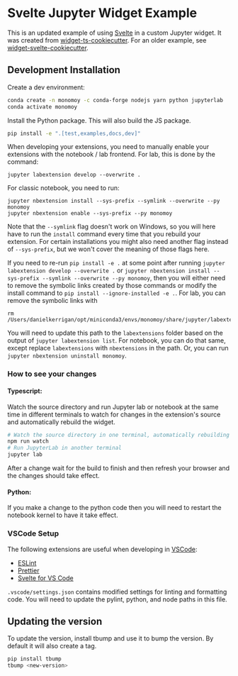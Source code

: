 
# Svelte Jupyter Widget Example

This is an updated example of using [Svelte](https://svelte.dev) in a custom Jupyter widget. It was created from [widget-ts-cookiecutter](https://github.com/jupyter-widgets/widget-ts-cookiecutter). For an older example, see [widget-svelte-cookiecutter](https://github.com/cabreraalex/widget-svelte-cookiecutter).

## Development Installation

Create a dev environment:
```bash
conda create -n monomoy -c conda-forge nodejs yarn python jupyterlab
conda activate monomoy
```

Install the Python package. This will also build the JS package.
```bash
pip install -e ".[test,examples,docs,dev]"
```

When developing your extensions, you need to manually enable your extensions with the
notebook / lab frontend. For lab, this is done by the command:

```
jupyter labextension develop --overwrite .
```

For classic notebook, you need to run:

```
jupyter nbextension install --sys-prefix --symlink --overwrite --py monomoy
jupyter nbextension enable --sys-prefix --py monomoy
```

Note that the `--symlink` flag doesn't work on Windows, so you will here have to run
the `install` command every time that you rebuild your extension. For certain installations
you might also need another flag instead of `--sys-prefix`, but we won't cover the meaning
of those flags here.

If you need to re-run `pip install -e .` at some point after running `jupyter labextension develop --overwrite .` or `jupyter nbextension install --sys-prefix --symlink --overwrite --py monomoy`, then you will either need to remove the symbolic links created by those commands or modify the install command to `pip install --ignore-installed -e .`. For lab, you can remove the symbolic links with

```
rm /Users/danielkerrigan/opt/miniconda3/envs/monomoy/share/jupyter/labextensions/monomoy
```

You will need to update this path to the `labextensions` folder based on the output of `jupyter labextension list`. For notebook, you can do that same, except replace `labextensions` with `nbextensions` in the path. Or, you can run `jupyter nbextension uninstall monomoy`.

### How to see your changes
#### Typescript:
Watch the source directory and run Jupyter lab or notebook at the same time in different
terminals to watch for changes in the extension's source and automatically rebuild the widget.

```bash
# Watch the source directory in one terminal, automatically rebuilding when needed
npm run watch
# Run JupyterLab in another terminal
jupyter lab
```

After a change wait for the build to finish and then refresh your browser and the changes should take effect.

#### Python:
If you make a change to the python code then you will need to restart the notebook kernel to have it take effect.

### VSCode Setup

The following extensions are useful when developing in [VSCode](https://code.visualstudio.com):

- [ESLint](https://marketplace.visualstudio.com/items?itemName=dbaeumer.vscode-eslint)
- [Prettier](https://marketplace.visualstudio.com/items?itemName=esbenp.prettier-vscode)
- [Svelte for VS Code](https://marketplace.visualstudio.com/items?itemName=svelte.svelte-vscode)

`.vscode/settings.json` contains modified settings for linting and formatting code. You will need to update the pylint, python, and node paths in this file.

## Updating the version

To update the version, install tbump and use it to bump the version.
By default it will also create a tag.

```bash
pip install tbump
tbump <new-version>
```
